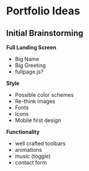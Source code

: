 # Portfolio Ideas

## Initial Brainstorming
**Full Landing Screen**
- Big Name 
- Big Greeting
- fullpage.js?

**Style**
- Possible color schemes
- Re-think images
- Fonts
- Icons
- Mobile first design

**Functionality**
- well crafted toolbars
- animations
- music (toggle)
- contact form